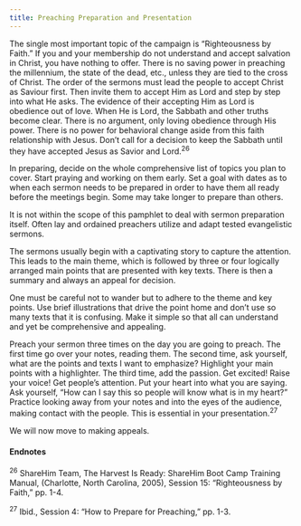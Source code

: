 ```yaml
---
title: Preaching Preparation and Presentation
---
```


The single most important topic of the campaign is “Righteousness by Faith.” If you and your membership do not understand and accept salvation in Christ, you have nothing to offer. There is no saving power in preaching the millennium, the state of the dead, etc., unless they are tied to the cross of Christ. The order of the sermons must lead the people to accept Christ as Saviour first. Then invite them to accept Him as Lord and step by step into what He asks. The evidence of their accepting Him as Lord is obedience out of love. When He is Lord, the Sabbath and other truths become clear. There is no argument, only loving obedience through His power. There is no power for behavioral change aside from this faith relationship with Jesus. Don’t call for a decision to keep the Sabbath until they have accepted Jesus as Savior and Lord.<sup>26</sup>

In preparing, decide on the whole comprehensive list of topics you plan to cover. Start praying and working on them early. Set a goal with dates as to when each sermon needs to be prepared in order to have them all ready before the meetings begin. Some may take longer to prepare than others.

It is not within the scope of this pamphlet to deal with sermon preparation itself. Often lay and ordained preachers utilize and adapt tested evangelistic sermons.

The sermons usually begin with a captivating story to capture the attention. This leads to the main theme, which is followed by three or four logically arranged main points that are presented with key texts. There is then a summary and always an appeal for decision.

One must be careful not to wander but to adhere to the theme and key points. Use brief illustrations that drive the point home and don’t use so many texts that it is confusing. Make it simple so that all can understand and yet be comprehensive and appealing.

Preach your sermon three times on the day you are going to preach. The first time go over your notes, reading them. The second time, ask yourself, what are the points and texts I want to emphasize? Highlight your main points with a highlighter. The third time, add the passion. Get excited! Raise your voice! Get people’s attention. Put your heart into what you are saying. Ask yourself, “How can I say this so people will know what is in my heart?” Practice looking away from your notes and into the eyes of the audience, making contact with the people. This is essential in your presentation.<sup>27</sup>

We will now move to making appeals.

#### Endnotes

<sup>26</sup> ShareHim Team, The Harvest Is Ready: ShareHim Boot Camp Training Manual, (Charlotte, North Carolina, 2005), Session 15: “Righteousness by Faith,” pp. 1-4.

<sup>27</sup> Ibid., Session 4: “How to Prepare for Preaching,” pp. 1-3.